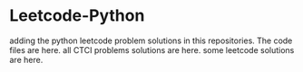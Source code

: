 # Leetcode-Python
adding the python leetcode problem solutions in this repositories. 
The code files are here.
all CTCI problems solutions are here.
some leetcode solutions are here.























































